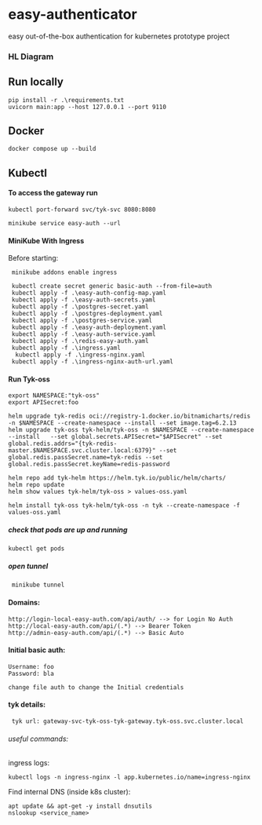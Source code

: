 # easy-authenticator
easy out-of-the-box authentication for kubernetes prototype project

### HL Diagram


## Run locally
```
pip install -r .\requirements.txt  
uvicorn main:app --host 127.0.0.1 --port 9110
```

## Docker
```
docker compose up --build
```


## Kubectl
#### To access the gateway run
```
kubectl port-forward svc/tyk-svc 8080:8080

minikube service easy-auth --url
```


#### MiniKube With Ingress

Before starting:
```commandline
 minikube addons enable ingress
```

```commandline
 kubectl create secret generic basic-auth --from-file=auth
 kubectl apply -f .\easy-auth-config-map.yaml
 kubectl apply -f .\easy-auth-secrets.yaml
 kubectl apply -f .\postgres-secret.yaml
 kubectl apply -f .\postgres-deployment.yaml
 kubectl apply -f .\postgres-service.yaml
 kubectl apply -f .\easy-auth-deployment.yaml
 kubectl apply -f .\easy-auth-service.yaml
 kubectl apply -f .\redis-easy-auth.yaml
 kubectl apply -f .\ingress.yaml
  kubectl apply -f .\ingress-nginx.yaml
 kubectl apply -f .\ingress-nginx-auth-url.yaml
```

#### Run Tyk-oss
```commandline
export NAMESPACE:"tyk-oss"
export APISecret:foo

helm upgrade tyk-redis oci://registry-1.docker.io/bitnamicharts/redis -n $NAMESPACE --create-namespace --install --set image.tag=6.2.13
helm upgrade tyk-oss tyk-helm/tyk-oss -n $NAMESPACE --create-namespace --install   --set global.secrets.APISecret="$APISecret" --set global.redis.addrs="{tyk-redis-master.$NAMESPACE.svc.cluster.local:6379}" --set global.redis.passSecret.name=tyk-redis --set global.redis.passSecret.keyName=redis-password
 
helm repo add tyk-helm https://helm.tyk.io/public/helm/charts/
helm repo update
helm show values tyk-helm/tyk-oss > values-oss.yaml 

helm install tyk-oss tyk-helm/tyk-oss -n tyk --create-namespace -f values-oss.yaml

```

##### check that pods are up and running
```commandline
kubectl get pods
```

##### open tunnel
```commandline
 minikube tunnel
```

#### Domains:
```text
http://login-local-easy-auth.com/api/auth/ --> for Login No Auth
http://local-easy-auth.com/api/(.*) --> Bearer Token
http://admin-easy-auth.com/api/(.*) --> Basic Auto
```

#### Initial basic auth:
```text
Username: foo
Password: bla

change file auth to change the Initial credentials
```

#### tyk details:
```text
 tyk url: gateway-svc-tyk-oss-tyk-gateway.tyk-oss.svc.cluster.local
```

###### useful commands:

ingress logs:
```commandline
kubectl logs -n ingress-nginx -l app.kubernetes.io/name=ingress-nginx
```

Find internal DNS (inside k8s cluster):
```commandline
apt update && apt-get -y install dnsutils
nslookup <service_name>
```